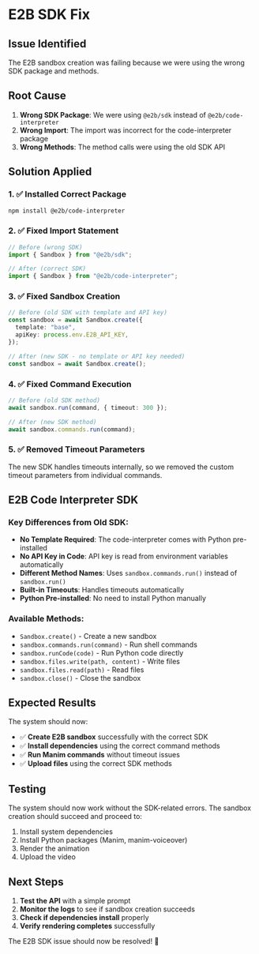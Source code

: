 # E2B SDK Fix

## Issue Identified
The E2B sandbox creation was failing because we were using the wrong SDK package and methods.

## Root Cause
1. **Wrong SDK Package**: We were using `@e2b/sdk` instead of `@e2b/code-interpreter`
2. **Wrong Import**: The import was incorrect for the code-interpreter package
3. **Wrong Methods**: The method calls were using the old SDK API

## Solution Applied

### 1. ✅ Installed Correct Package
```bash
npm install @e2b/code-interpreter
```

### 2. ✅ Fixed Import Statement
```typescript
// Before (wrong SDK)
import { Sandbox } from "@e2b/sdk";

// After (correct SDK)
import { Sandbox } from "@e2b/code-interpreter";
```

### 3. ✅ Fixed Sandbox Creation
```typescript
// Before (old SDK with template and API key)
const sandbox = await Sandbox.create({
  template: "base",
  apiKey: process.env.E2B_API_KEY,
});

// After (new SDK - no template or API key needed)
const sandbox = await Sandbox.create();
```

### 4. ✅ Fixed Command Execution
```typescript
// Before (old SDK method)
await sandbox.run(command, { timeout: 300 });

// After (new SDK method)
await sandbox.commands.run(command);
```

### 5. ✅ Removed Timeout Parameters
The new SDK handles timeouts internally, so we removed the custom timeout parameters from individual commands.

## E2B Code Interpreter SDK

### Key Differences from Old SDK:
- **No Template Required**: The code-interpreter comes with Python pre-installed
- **No API Key in Code**: API key is read from environment variables automatically
- **Different Method Names**: Uses `sandbox.commands.run()` instead of `sandbox.run()`
- **Built-in Timeouts**: Handles timeouts automatically
- **Python Pre-installed**: No need to install Python manually

### Available Methods:
- `Sandbox.create()` - Create a new sandbox
- `sandbox.commands.run(command)` - Run shell commands
- `sandbox.runCode(code)` - Run Python code directly
- `sandbox.files.write(path, content)` - Write files
- `sandbox.files.read(path)` - Read files
- `sandbox.close()` - Close the sandbox

## Expected Results

The system should now:
- ✅ **Create E2B sandbox** successfully with the correct SDK
- ✅ **Install dependencies** using the correct command methods
- ✅ **Run Manim commands** without timeout issues
- ✅ **Upload files** using the correct SDK methods

## Testing

The system should now work without the SDK-related errors. The sandbox creation should succeed and proceed to:
1. Install system dependencies
2. Install Python packages (Manim, manim-voiceover)
3. Render the animation
4. Upload the video

## Next Steps

1. **Test the API** with a simple prompt
2. **Monitor the logs** to see if sandbox creation succeeds
3. **Check if dependencies install** properly
4. **Verify rendering completes** successfully

The E2B SDK issue should now be resolved! 🎉

